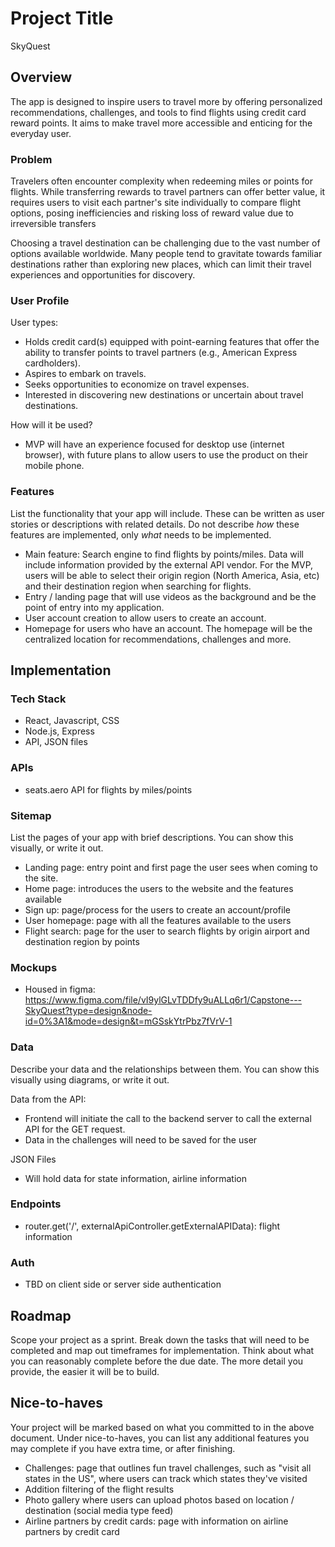 # Project Title
SkyQuest

## Overview

The app is designed to inspire users to travel more by offering personalized recommendations, challenges, and tools to find flights using credit card reward points. It aims to make travel more accessible and enticing for the everyday user.

### Problem

Travelers often encounter complexity when redeeming miles or points for flights. While transferring rewards to travel partners can offer better value, it requires users to visit each partner's site individually to compare flight options, posing inefficiencies and risking loss of reward value due to irreversible transfers

Choosing a travel destination can be challenging due to the vast number of options available worldwide. Many people tend to gravitate towards familiar destinations rather than exploring new places, which can limit their travel experiences and opportunities for discovery.

### User Profile

User types:
- Holds credit card(s) equipped with point-earning features that offer the ability to transfer points to travel partners (e.g., American Express cardholders).
- Aspires to embark on travels.
- Seeks opportunities to economize on travel expenses.
- Interested in discovering new destinations or uncertain about travel destinations.

How will it be used?
- MVP will have an experience focused for desktop use (internet browser), with future plans to allow users to use the product on their mobile phone.


### Features

List the functionality that your app will include. These can be written as user stories or descriptions with related details. Do not describe _how_ these features are implemented, only _what_ needs to be implemented.

- Main feature: Search engine to find flights by points/miles. Data will include information provided by the external API vendor. For the MVP, users will be able to select their origin region (North America, Asia, etc) and their destination region when searching for flights.
- Entry / landing page that will use videos as the background and be the point of entry into my application.
- User account creation to allow users to create an account.
- Homepage for users who have an account. The homepage will be the centralized location for recommendations, challenges and more. 

## Implementation

### Tech Stack

- React, Javascript, CSS
- Node.js, Express
- API, JSON files

### APIs

- seats.aero API for flights by miles/points


### Sitemap

List the pages of your app with brief descriptions. You can show this visually, or write it out.

- Landing page: entry point and first page the user sees when coming to the site. 
- Home page: introduces the users to the website and the features available
- Sign up: page/process for the users to create an account/profile
- User homepage: page with all the features available to the users
- Flight search: page for the user to search flights by origin airport and destination region by points 

### Mockups

- Housed in figma: https://www.figma.com/file/vI9ylGLvTDDfy9uALLq6r1/Capstone---SkyQuest?type=design&node-id=0%3A1&mode=design&t=mGSskYtrPbz7fVrV-1


### Data

Describe your data and the relationships between them. You can show this visually using diagrams, or write it out. 

Data from the API:
- Frontend will initiate the call to the backend server to call the external API for the GET request.
- Data in the challenges will need to be saved for the user

JSON Files
- Will hold data for state information, airline information 

### Endpoints

- router.get('/', externalApiController.getExternalAPIData): flight information 

### Auth

- TBD on client side or server side authentication 


## Roadmap

Scope your project as a sprint. Break down the tasks that will need to be completed and map out timeframes for implementation. Think about what you can reasonably complete before the due date. The more detail you provide, the easier it will be to build.

## Nice-to-haves

Your project will be marked based on what you committed to in the above document. Under nice-to-haves, you can list any additional features you may complete if you have extra time, or after finishing.

- Challenges: page that outlines fun travel challenges, such as "visit all states in the US", where users can track which states they've visited
- Addition filtering of the flight results
- Photo gallery where users can upload photos based on location / destination (social media type feed)
- Airline partners by credit cards: page with information on airline partners by credit card
